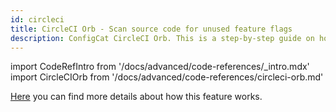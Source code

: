```yaml
---
id: circleci
title: CircleCI Orb - Scan source code for unused feature flags
description: ConfigCat CircleCI Orb. This is a step-by-step guide on how to use the ConfigCat CircleCI Orb to eliminate tech debt in your project.
---
```


import CodeRefIntro from '/docs/advanced/code-references/_intro.mdx'
import CircleCIOrb from '/docs/advanced/code-references/circleci-orb.md'

<CodeRefIntro linkText="CircleCI Orb" linkUrl="https://circleci.com/developer/orbs/orb/configcat/scan-repository" linkTarget="_blank" />

[Here](/docs/advanced/code-references/overview) you can find more details about how this feature works.

<CircleCIOrb />